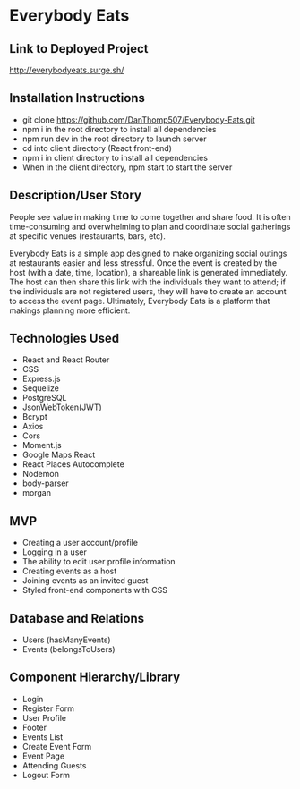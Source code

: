 # Everybody Eats

## Link to Deployed Project
http://everybodyeats.surge.sh/

## Installation Instructions
* git clone https://github.com/DanThomp507/Everybody-Eats.git
* npm i in the root directory to install all dependencies
* npm run dev in the root directory to launch server
* cd into client directory (React front-end)
* npm i in client directory to install all dependencies
* When in the client directory, npm start to start the server

## Description/User Story

People see value in making time to come together and share food. It is often
time-consuming and overwhelming to plan and coordinate social gatherings at
specific venues (restaurants, bars, etc).

Everybody Eats is a simple app designed to make organizing social outings at
restaurants easier and less stressful. Once the event is created by the host
(with a date, time, location), a shareable link is generated immediately. The
host can then share this link with the individuals they want to attend; if the
individuals are not registered users, they will have to create an account
to access the event page. Ultimately, Everybody Eats is a platform that
makings planning more efficient.


## Technologies Used

- React and React Router
- CSS
- Express.js
- Sequelize
- PostgreSQL
- JsonWebToken(JWT)
- Bcrypt
- Axios
- Cors
- Moment.js
- Google Maps React
- React Places Autocomplete
- Nodemon
- body-parser
- morgan

## MVP
  - Creating a user account/profile
  - Logging in a user
  - The ability to edit user profile information
  - Creating events as a host
  - Joining events as an invited guest
  - Styled front-end components with CSS

## Database and Relations

- Users (hasManyEvents)
- Events (belongsToUsers)

## Component Hierarchy/Library

- Login
- Register Form
- User Profile
- Footer
- Events List
- Create Event Form
- Event Page
- Attending Guests
- Logout Form
